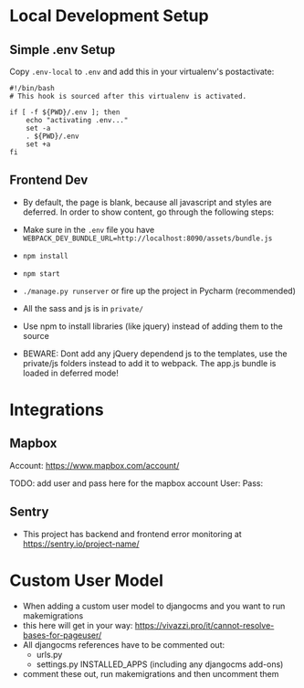 # Local Development Setup

## Simple .env Setup

Copy `.env-local` to `.env` and add this in your virtualenv's postactivate:

```
#!/bin/bash
# This hook is sourced after this virtualenv is activated.

if [ -f ${PWD}/.env ]; then
    echo "activating .env..."
    set -a
    . ${PWD}/.env
    set +a
fi
```

## Frontend Dev

- By default, the page is blank, because all javascript and styles are deferred. In order to show content, go through
the following steps:

- Make sure in the `.env` file you have `WEBPACK_DEV_BUNDLE_URL=http://localhost:8090/assets/bundle.js`
- `npm install`
- `npm start`
- `./manage.py runserver` or fire up the project in Pycharm (recommended)

- All the sass and js is in `private/`
- Use npm to install libraries (like jquery) instead of adding them to the source

- BEWARE: Dont add any jQuery dependend js to the templates, use the private/js folders instead to add it to webpack. The app.js bundle is loaded in deferred mode!


# Integrations

## Mapbox

Account: https://www.mapbox.com/account/

TODO: add user and pass here for the mapbox account
User:
Pass:


## Sentry

- This project has backend and frontend error monitoring at https://sentry.io/project-name/


# Custom User Model

- When adding a custom user model to djangocms and you want to run makemigrations
- this here will get in your way: https://vivazzi.pro/it/cannot-resolve-bases-for-pageuser/
- All djangocms references have to be commented out:
   - urls.py
   - settings.py INSTALLED_APPS (including any djangocms add-ons)
- comment these out, run makemigrations and then uncomment them
